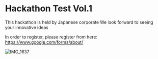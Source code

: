 # Hackathon Test Vol.1
This hackathon is held by Japanese corporate
We look forward to seeing your innovative ideas

In order to register, please register from here: https://www.google.com/forms/about/

![IMG_1637](https://user-images.githubusercontent.com/82824654/115253728-47d93080-a14a-11eb-96aa-3d86f66874c8.JPG)

